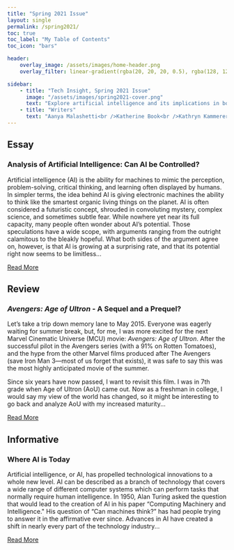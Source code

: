 ```yaml
---
title: "Spring 2021 Issue"
layout: single
permalink: /spring2021/
toc: true
toc_label: "My Table of Contents"
toc_icon: "bars"

header:
    overlay_image: /assets/images/home-header.png
    overlay_filter: linear-gradient(rgba(20, 20, 20, 0.5), rgba(128, 128, 128, 0.5))

sidebar:
    - title: "Tech Insight, Spring 2021 Issue"
      image: "/assets/images/spring2021-cover.png"
      text: "Explore artificial intelligence and its implications in both fiction and modern society"
    - title: "Writers"
      text: "Aanya Malashetti<br />Katherine Book<br />Kathryn Kammerer"
---
```


## Essay

### Analysis of Artificial Intelligence: Can AI be Controlled?

Artificial intelligence (AI) is the ability for machines to mimic the perception, problem-solving, critical thinking, and learning often displayed by humans. In simpler terms, the idea behind AI is giving electronic machines the ability to think like the smartest organic living things on the planet. AI is often considered a futuristic concept, shrouded in convoluting mystery, complex science, and sometimes subtle fear. While nowhere yet near its full capacity, many people often wonder about AI’s potential. Those speculations have a wide scope, with arguments ranging from the outright calamitous to the bleakly hopeful. What both sides of the argument agree on, however, is that AI is growing at a surprising rate, and that its potential right now seems to be limitless...

<a href="{{site.baseurl}}/spring2021/ai-essay">Read More</a>

## Review

### _Avengers: Age of Ultron_ - A Sequel and a Prequel?

Let’s take a trip down memory lane to May 2015. Everyone was eagerly waiting for summer break, but, for me, I was more excited for the next Marvel Cinematic Universe (MCU) movie: _Avengers: Age of Ultron_. After the successful pilot in the Avengers series (with a 91% on Rotten Tomatoes), and the hype from the other Marvel films produced after The Avengers (save Iron Man 3—most of us forget that exists), it was safe to say this was the most highly anticipated movie of the summer.

Since six years have now passed, I want to revisit this film. I was in 7th grade when Age of Ultron (AoU) came out. Now as a freshman in college, I would say my view of the world has changed, so it might be interesting to go back and analyze AoU with my increased maturity...

<a href="{{site.baseurl}}/spring2021/review-age-of-ultron">Read More</a>

## Informative

### Where AI is Today

Artificial intelligence, or AI, has propelled technological innovations to a whole new level. AI can be described as a branch of technology that covers a wide range of different computer systems which can perform tasks that normally require human intelligence. In 1950, Alan Turing asked the question that would lead to the creation of AI in his paper “Computing Machinery and Intelligence." His question of “Can machines think?” has had people trying to answer it in the affirmative ever since. Advances in AI have created a shift in nearly every part of the technology industry...

<a href="{{site.baseurl}}/spring2021/where-ai-is-today">Read More</a>

